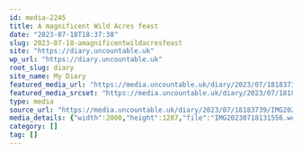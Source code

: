 ```yaml
---
id: media-2245
title: A magnificent Wild Acres feast
date: "2023-07-18T18:37:38"
slug: 2023-07-18-amagnificentwildacresfeast
site: "https://diary.uncountable.uk"
wp_url: "https://diary.uncountable.uk"
root_slug: diary
site_name: My Diary
featured_media_url: "https://media.uncountable.uk/diary/2023/07/18183739/IMG20230718131556.webp"
featured_media_srcset: "https://media.uncountable.uk/diary/2023/07/18183739/IMG20230718131556-300x193.webp 300w, https://media.uncountable.uk/diary/2023/07/18183739/IMG20230718131556-1024x659.webp 1024w, https://media.uncountable.uk/diary/2023/07/18183739/IMG20230718131556-150x150.webp 150w, https://media.uncountable.uk/diary/2023/07/18183739/IMG20230718131556-640x412.webp 640w, https://media.uncountable.uk/diary/2023/07/18183739/IMG20230718131556.webp 2000w"
type: media
source_url: "https://media.uncountable.uk/diary/2023/07/18183739/IMG20230718131556.webp"
media_details: {"width":2000,"height":1287,"file":"IMG20230718131556.webp","filesize":197388,"sizes":{"medium":{"file":"IMG20230718131556-300x193.webp","width":300,"height":193,"filesize":21832,"mime_type":"image/webp","source_url":"https://media.uncountable.uk/diary/2023/07/18183739/IMG20230718131556-300x193.webp"},"large":{"file":"IMG20230718131556-1024x659.webp","width":1024,"height":659,"filesize":154210,"mime_type":"image/webp","source_url":"https://media.uncountable.uk/diary/2023/07/18183739/IMG20230718131556-1024x659.webp"},"thumbnail":{"file":"IMG20230718131556-150x150.webp","width":150,"height":150,"filesize":9644,"mime_type":"image/webp","source_url":"https://media.uncountable.uk/diary/2023/07/18183739/IMG20230718131556-150x150.webp"},"mobwidth":{"file":"IMG20230718131556-640x412.webp","width":640,"height":412,"filesize":74408,"mime_type":"image/webp","source_url":"https://media.uncountable.uk/diary/2023/07/18183739/IMG20230718131556-640x412.webp"},"full":{"file":"IMG20230718131556.webp","width":2000,"height":1287,"mime_type":"image/webp","source_url":"https://media.uncountable.uk/diary/2023/07/18183739/IMG20230718131556.webp"}},"image_meta":{"aperture":"0","credit":"","camera":"","caption":"","created_timestamp":"0","copyright":"","focal_length":"0","iso":"0","shutter_speed":"0","title":"","orientation":"0","keywords":[]}}
category: []
tag: []
---
```


